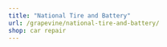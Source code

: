 ```yaml
---
title: "National Tire and Battery"
url: /grapevine/national-tire-and-battery/
shop: car repair
---
```


